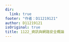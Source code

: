 ```yaml
---
dir:
  link: true
footer: "作者：D11219121"
author: D11219121
isOriginal: true
title: 1122_資訊與網路安全概論
---
```


<Catalog/>
